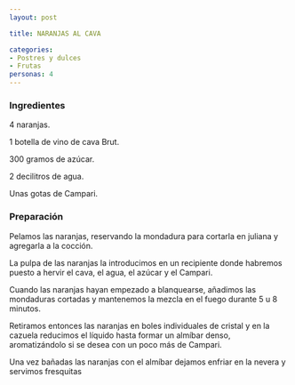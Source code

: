 ```yaml
---
layout: post

title: NARANJAS AL CAVA

categories:
- Postres y dulces
- Frutas
personas: 4 
---
```


<h3>Ingredientes</h3>
4 naranjas.

1 botella de vino de cava Brut.

300 gramos de azúcar.

2 decilitros de agua.

Unas gotas de Campari.

<h3>Preparación</h3>
Pelamos las naranjas, reservando la mondadura para cortarla en juliana y agregarla a la cocción.

La pulpa de las naranjas la introducimos en un recipiente donde habremos puesto a hervir el cava, el agua, el azúcar y el Campari.

Cuando las naranjas hayan empezado a blanquearse, añadimos las mondaduras cortadas y mantenemos la mezcla en el fuego durante 5 u 8 minutos.

Retiramos entonces las naranjas en boles individuales de cristal y en la cazuela reducimos el líquido hasta formar un almíbar denso, aromatizándolo si se desea con un poco más de Campari.

Una vez bañadas las naranjas con el almíbar dejamos enfriar en la nevera y servimos fresquitas